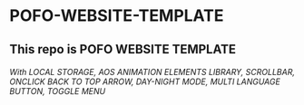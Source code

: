 # POFO-WEBSITE-TEMPLATE
## This repo is POFO WEBSITE TEMPLATE
###### With LOCAL STORAGE, AOS ANIMATION ELEMENTS LIBRARY, SCROLLBAR, ONCLICK BACK TO TOP ARROW, DAY-NIGHT MODE, MULTI LANGUAGE BUTTON, TOGGLE MENU
